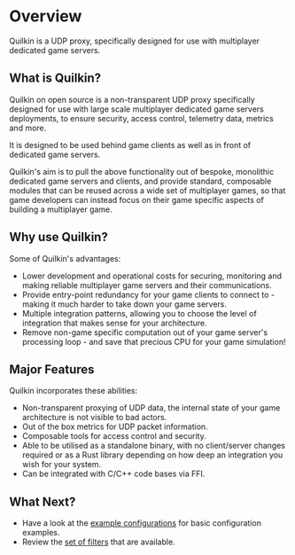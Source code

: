 # Overview

Quilkin is a UDP proxy, specifically designed for use with multiplayer dedicated game servers.

## What is Quilkin?

Quilkin on open source is a non-transparent UDP proxy specifically designed for use with large scale multiplayer
dedicated game servers deployments, to ensure security, access control, telemetry data, metrics and more.

It is designed to be used behind game clients as well as in front of dedicated game servers.

Quilkin's aim is to pull the above functionality out of bespoke, monolithic dedicated game servers and clients, and
provide standard, composable modules that can be reused across a wide set of multiplayer games, so that game
developers can instead focus on their game specific aspects of building a multiplayer game.  

## Why use Quilkin?

Some of Quilkin's advantages:

* Lower development and operational costs for securing, monitoring and making reliable multiplayer game servers and
  their communications.
* Provide entry-point redundancy for your game clients to connect to - making it much harder to take down your game
  servers.
* Multiple integration patterns, allowing you to choose the level of integration that makes sense for your
  architecture.
* Remove non-game specific computation out of your game server's processing loop - and save that precious CPU for
  your game simulation!

## Major Features

Quilkin incorporates these abilities:

* Non-transparent proxying of UDP data, the internal state of your game architecture is not visible to bad actors.
* Out of the box metrics for UDP packet information.
* Composable tools for access control and security.
* Able to be utilised as a standalone binary, with no client/server changes required or as a Rust library 
  depending on how deep an integration you wish for your system.
* Can be integrated with C/C++ code bases via FFI.

## What Next?

* Have a look at the [example configurations](../examples) for basic configuration examples.
* Review the [set of filters](./extensions/filters/filters.md) that are available.
